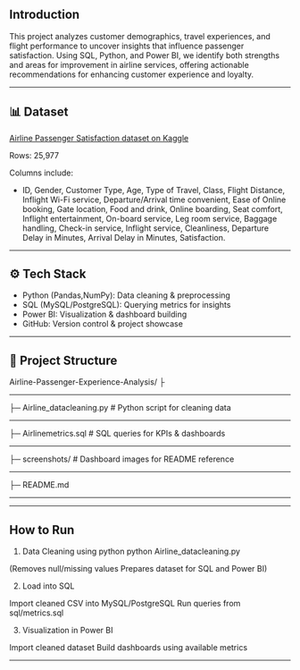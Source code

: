 ## Introduction
This project analyzes customer demographics, travel experiences, and flight performance to uncover insights that influence passenger satisfaction. Using SQL, Python, and Power BI, we identify both strengths and areas for improvement in airline services, offering actionable recommendations for enhancing customer experience and loyalty.

---

## 📊 Dataset

[Airline Passenger Satisfaction dataset on Kaggle](https://www.kaggle.com/datasets/teejmahal20/airline-passenger-satisfaction)


Rows: 25,977

Columns include:

- ID, Gender, Customer Type, Age, Type of Travel, Class, Flight Distance, Inflight Wi-Fi service, Departure/Arrival time convenient, Ease of Online booking, Gate location, Food and drink, Online boarding, Seat comfort, Inflight entertainment, On-board service, Leg room service, Baggage handling, Check-in service, Inflight service, Cleanliness, Departure Delay in Minutes, Arrival Delay in Minutes, 
Satisfaction. 

---

## ⚙️ Tech Stack

- Python (Pandas,NumPy): Data cleaning & preprocessing
- SQL (MySQL/PostgreSQL): Querying metrics for insights
- Power BI: Visualization & dashboard building
- GitHub: Version control & project showcase

---

## 📁 Project Structure
Airline-Passenger-Experience-Analysis/
├
***
├─ Airline_datacleaning.py        # Python script for cleaning data
***
├─ Airlinemetrics.sql          # SQL queries for KPIs & dashboards
***
├─ screenshots/             # Dashboard images for README reference
***
├─ README.md
***

---
## How to Run

1. Data Cleaning using python
python Airline_datacleaning.py

(Removes null/missing values
Prepares dataset for SQL and Power BI)

2. Load into SQL

Import cleaned CSV into MySQL/PostgreSQL
Run queries from sql/metrics.sql

3. Visualization in Power BI

Import cleaned dataset
Build dashboards using available metrics

---

